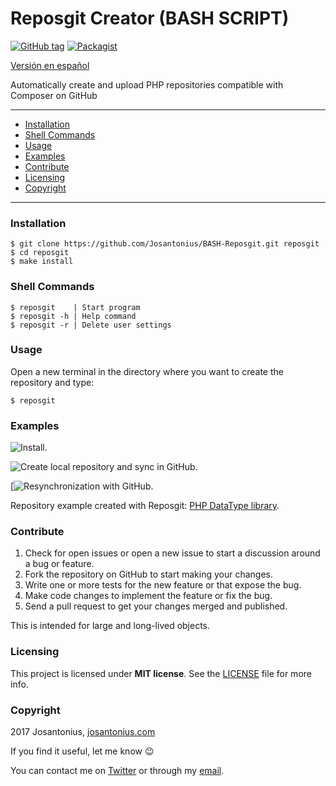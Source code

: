 # Reposgit Creator (BASH SCRIPT)

[![GitHub tag](https://img.shields.io/badge/version-1.0.0-blue.svg)](https://github.com/Josantonius/BASH-Reposgit/tree/1.0.0) [![Packagist](https://img.shields.io/cocoapods/l/AFNetworking.svg)](https://github.com/Josantonius/BASH-Reposgit/blob/master/LICENSE) 

[Versión en español](README-ES.md)

Automatically create and upload PHP repositories compatible with Composer on GitHub

---

- [Installation](#installation)
- [Shell Commands](#shell-commands)
- [Usage](#usage)
- [Examples](#examples)
- [Contribute](#contribute)
- [Licensing](#licensing)
- [Copyright](#copyright)

---

### Installation

    $ git clone https://github.com/Josantonius/BASH-Reposgit.git reposgit
    $ cd reposgit
	$ make install

### Shell Commands

    $ reposgit    | Start program
    $ reposgit -h | Help command
    $ reposgit -r | Delete user settings

### Usage

Open a new terminal in the directory where you want to create the repository and type:

    $ reposgit

### Examples

![Install](https://asciinema.org/a/94530).

![Create local repository and sync in GitHub](https://asciinema.org/a/2pa64nqyfkyr73ny0khyns8yr).


[![Resynchronization with GitHub](https://asciinema.org/a/2pa64nqyfkyr73ny0khyns8yr).

Repository example created with Reposgit: [PHP DataType library](https://github.com/Josantonius/PHP-DataType).

### Contribute
1. Check for open issues or open a new issue to start a discussion around a bug or feature.
1. Fork the repository on GitHub to start making your changes.
1. Write one or more tests for the new feature or that expose the bug.
1. Make code changes to implement the feature or fix the bug.
1. Send a pull request to get your changes merged and published.

This is intended for large and long-lived objects.

### Licensing

This project is licensed under **MIT license**. See the [LICENSE](LICENSE) file for more info.

### Copyright

2017 Josantonius, [josantonius.com](https://josantonius.com/)

If you find it useful, let me know :wink:

You can contact me on [Twitter](https://twitter.com/Josantonius) or through my [email](mailto:hello@josantonius.com).